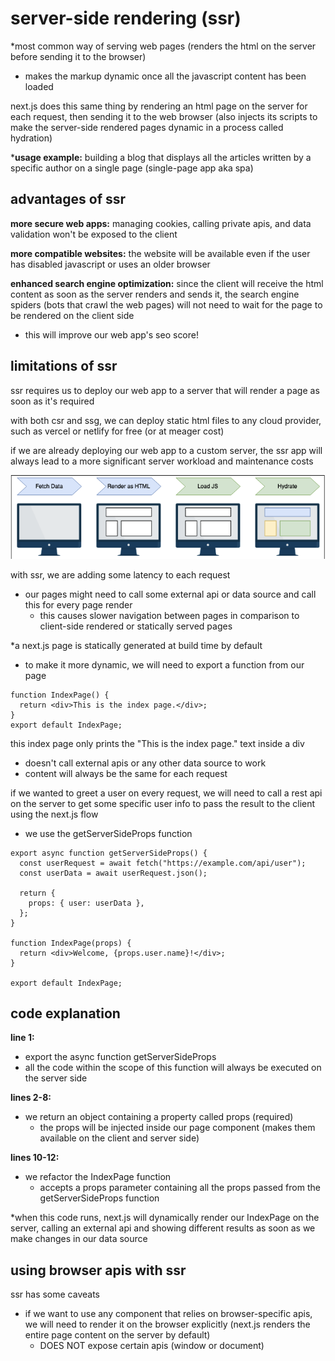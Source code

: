 # server-side rendering (ssr)
*most common way of serving web pages (renders the html on the server before sending it to the browser)
- makes the markup dynamic once all the javascript content has been loaded

next.js does this same thing by rendering an html page on the server for each request, then sending it to the web browser (also injects its scripts to make the server-side rendered pages dynamic in a process called hydration)

***usage example:** building a blog that displays all the articles written by a specific author on a single page (single-page app aka spa)

## advantages of ssr
**more secure web apps:** managing cookies, calling private apis, and data validation won't be exposed to the client

**more compatible websites:** the website will be available even if the user has disabled javascript or uses an older browser

**enhanced search engine optimization:** since the client will receive the html content as soon as the server renders and sends it, the search engine spiders (bots that crawl the web pages) will not need to wait for the page to be rendered on the client side
- this will improve our web app's seo score!

## limitations of ssr
ssr requires us to deploy our web app to a server that will render a page as soon as it's required

with both csr and ssg, we can deploy static html files to any cloud provider, such as vercel or netlify for free (or at meager cost)

if we are already deploying our web app to a custom server, the ssr app will always lead to a more significant server workload and maintenance costs

![server-side rendering](../assets/server-side-rendering.png "server-side rendering")

with ssr, we are adding some latency to each request
- our pages might need to call some external api or data source and call this for every page render
    - this causes slower navigation between pages in comparison to client-side rendered or statically served pages

*a next.js page is statically generated at build time by default
- to make it more dynamic, we will need to export a function from our page

```
function IndexPage() {
  return <div>This is the index page.</div>;
}
export default IndexPage;
```

this index page only prints the "This is the index page." text inside a div
- doesn't call external apis or any other data source to work
- content will always be the same for each request

if we wanted to greet a user on every request, we will need to call a rest api on the server to get some specific user info to pass the result to the client using the next.js flow
- we use the getServerSideProps function

```
export async function getServerSideProps() {
  const userRequest = await fetch("https://example.com/api/user");
  const userData = await userRequest.json();

  return {
    props: { user: userData },
  };
}

function IndexPage(props) {
  return <div>Welcome, {props.user.name}!</div>;
}

export default IndexPage;
```

## code explanation
**line 1:** 
- export the async function getServerSideProps
- all the code within the scope of this function will always be executed on the server side

**lines 2-8:**
- we return an object containing a property called props (required)
    - the props will be injected inside our page component (makes them available on the client and server side)

**lines 10-12:**
- we refactor the IndexPage function
    - accepts a props parameter containing all the props passed from the getServerSideProps function

*when this code runs, next.js will dynamically render our IndexPage on the server, calling an external api and showing different results as soon as we make changes in our data source

## using browser apis with ssr
ssr has some caveats
- if we want to use any component that relies on browser-specific apis, we will need to render it on the browser explicitly (next.js renders the entire page content on the server by default)
    - DOES NOT expose certain apis (window or document)